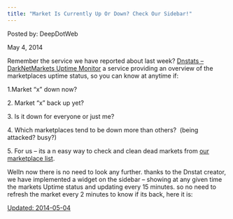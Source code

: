 ```yaml
---
title: "Market Is Currently Up Or Down? Check Our Sidebar!"
---
```


Posted by: DeepDotWeb

<span>May 4, 2014</span>


<p>Remember the service we have reported about last week? <a href="/2014/04/30/dnstats-darknetmarkets-uptime-monitor/">Dnstats – DarkNetMarkets Uptime Monitor</a> a service providing an overview of the marketplaces uptime status, so you can know at anytime if:</p>
<p>1.Market &#8220;x&#8221; down now?</p>
<p>2. Market “x” back up yet?</p>
<p>3. Is it down for everyone or just me?</p>
<p>4. Which marketplaces tend to be down more than others?  (being attacked? busy?)</p>
<p>5. For us – its a n easy way to check and clean dead markets from <a href="/2013/10/28/updated-llist-of-hidden-marketplaces-tor-i2p/" target="_blank">our marketplace list</a>.</p>
<p>Wellת now there is no need to look any further. thanks to the Dnstat creator, we have implemented a widget on the sidebar &#8211; showing at any given time the markets Uptime status and updating every 15 minutes. so no need to refresh the market every 2 minutes to know if its back, here it is:</p>
<p><a href="/imgs/2014/05/uptime.png"/>

Updated: 2014-05-04
    
